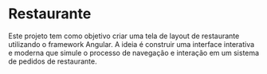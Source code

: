 # Restaurante
Este projeto tem como objetivo criar uma tela de layout de restaurante utilizando o framework Angular. A ideia é construir uma interface interativa e moderna que simule o processo de navegação e interação em um sistema de pedidos de restaurante.
